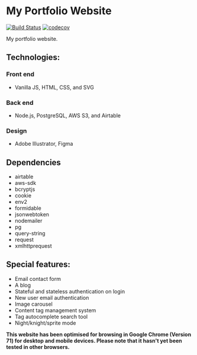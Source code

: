 # My Portfolio Website

[![Build Status](https://travis-ci.com/bobbysebolao/bobbysebolao.github.io.svg?branch=master)](https://travis-ci.com/bobbysebolao/bobbysebolao.github.io) [![codecov](https://codecov.io/gh/bobbysebolao/bobbysebolao.github.io/branch/master/graph/badge.svg)](https://codecov.io/gh/bobbysebolao/bobbysebolao.github.io)

My portfolio website.

## Technologies:

### Front end

- Vanilla JS, HTML, CSS, and SVG

### Back end

- Node.js, PostgreSQL, AWS S3, and Airtable

### Design

- Adobe Illustrator, Figma

## Dependencies

- airtable
- aws-sdk
- bcryptjs
- cookie
- env2
- formidable
- jsonwebtoken
- nodemailer
- pg
- query-string
- request
- xmlhttprequest

## Special features:

- Email contact form
- A blog
- Stateful and stateless authentication on login
- New user email authentication
- Image carousel
- Content tag management system
- Tag autocomplete search tool
- Night/knight/sprite mode

**This website has been optimised for browsing in Google Chrome (Version 71) for desktop and mobile devices. Please note that it hasn't yet been tested in other browsers.**
